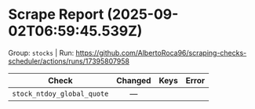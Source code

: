 # Scrape Report (2025-09-02T06:59:45.539Z)

Group: `stocks`  |  Run: https://github.com/AlbertoRoca96/scraping-checks-scheduler/actions/runs/17395807958

| Check | Changed | Keys | Error |
|---|:---:|:--|:--|
| `stock_ntdoy_global_quote` | — |  |  |
